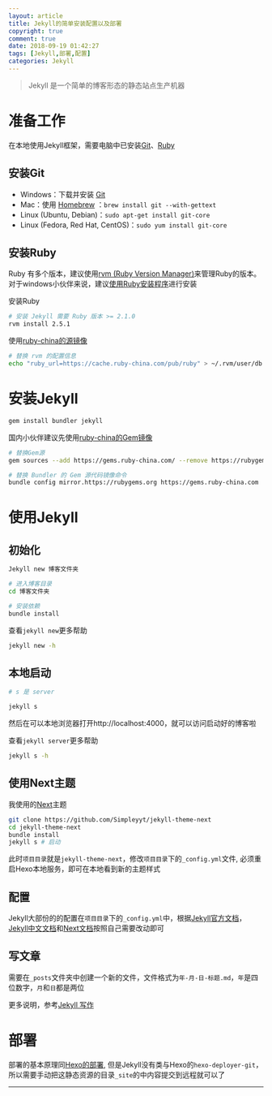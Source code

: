 ```yaml
---
layout: article
title: Jekyll的简单安装配置以及部署
copyright: true
comment: true
date: 2018-09-19 01:42:27
tags: [Jekyll,部署,配置]
categories: Jekyll
---
```


> Jekyll 是一个简单的博客形态的静态站点生产机器

准备工作
======

在本地使用Jekyll框架，需要电脑中已安装[Git](http://git-scm.com)、[Ruby](http://ruby-lang.org)

安装Git
------
- Windows：下载并安装 [Git](https://git-scm.com/download/win)
- Mac：使用 [Homebrew](https://brew.sh/index_zh-cn) ：`brew install git --with-gettext`
- Linux (Ubuntu, Debian)：`sudo apt-get install git-core`
- Linux (Fedora, Red Hat, CentOS)：`sudo yum install git-core`

<!-- more -->

安装Ruby
------

Ruby 有多个版本，建议使用[rvm (Ruby Version Manager)](https://rvm.io)来管理Ruby的版本。对于windows小伙伴来说，建议[使用Ruby安装程序](https://rubyinstaller.org/)进行安装

安装Ruby

``` bash
# 安装 Jekyll 需要 Ruby 版本 >= 2.1.0
rvm install 2.5.1
```

使用[ruby-china的源镜像](https://ruby-china.org/wiki/ruby-mirror)
``` bash
# 替换 rvm 的配置信息
echo "ruby_url=https://cache.ruby-china.com/pub/ruby" > ~/.rvm/user/db
```

安装Jekyll
======

``` bash
gem install bundler jekyll
```

国内小伙伴建议先使用[ruby-china的Gem镜像](https://gems.ruby-china.com)

``` bash
# 替换Gem源
gem sources --add https://gems.ruby-china.com/ --remove https://rubygems.org/

# 替换 Bundler 的 Gem 源代码镜像命令
bundle config mirror.https://rubygems.org https://gems.ruby-china.com
```

使用Jekyll
======

初始化
------

``` bash
Jekyll new 博客文件夹

# 进入博客目录
cd 博客文件夹

# 安装依赖
bundle install
```

查看`jekyll new`更多帮助
``` bash
jekyll new -h
```

本地启动
------

``` bash
# s 是 server

jekyll s
```

然后在可以本地浏览器打开http://localhost:4000，就可以访问启动好的博客啦

查看`jekyll server`更多帮助
``` bash
jekyll s -h
```

使用Next主题
------

我使用的[Next](https://github.com/Simpleyyt/jekyll-theme-next)主题

``` bash
git clone https://github.com/Simpleyyt/jekyll-theme-next
cd jekyll-theme-next
bundle install
jekyll s # 启动
```

此时`项目目录`就是`jekyll-theme-next`，修改`项目目录`下的`_config.yml`文件, 必须重启Hexo本地服务，即可在本地看到新的主题样式

配置
------

Jekyll大部份的的配置在`项目目录`下的`_config.yml`中，根据[Jekyll官方文档](http://jekyllrb.com)，[Jekyll中文文档](http://jekyll.com.cn)和[Next文档](http://theme-next.simpleyyt.com/)按照自己需要改动即可


写文章
------

需要在`_posts`文件夹中创建一个新的文件，文件格式为`年-月-日-标题.md`，`年`是四位数字，`月`和`日`都是两位

更多说明，参考[Jekyll 写作](https://www.jekyll.com.cn/docs/posts/)


部署
======

部署的基本原理同[Hexo的部署](/2018/09/17/Hexo%E7%9A%84%E5%AE%89%E8%A3%85%E9%85%8D%E7%BD%AE%E4%BB%A5%E5%8F%8A%E9%83%A8%E7%BD%B2#部署), 但是Jekyll没有类与Hexo的`hexo-deployer-git`，所以需要手动把这静态资源的目录`_site`的中内容提交到远程就可以了

---